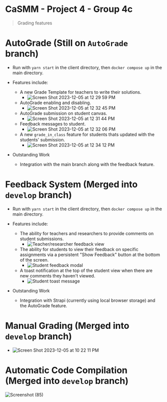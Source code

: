 # CaSMM - Project 4 - Group 4c

> Grading features

# AutoGrade (Still on `AutoGrade` branch)
- Run with `yarn start` in the client directory, then `docker compose up` in the main directory.

- Features include:
  - A new Grade Template for teachers to write their solutions.
    - ![Screen Shot 2023-12-05 at 12 29 59 PM](https://github.com/CEN3031-F23-Group4c/sapphire-project04-4c/assets/92874037/7e9d5108-8fb4-4873-bd09-f4493836d329)
  - AutoGrade enabling and disabling.
    - ![Screen Shot 2023-12-05 at 12 32 45 PM](https://github.com/CEN3031-F23-Group4c/sapphire-project04-4c/assets/92874037/7b23c177-7bef-4501-80c3-feb9665d70b0)
  - AutoGrade submission on student canvas.
    - ![Screen Shot 2023-12-05 at 12 31 44 PM](https://github.com/CEN3031-F23-Group4c/sapphire-project04-4c/assets/92874037/a1b8687e-e93d-4ad0-b914-c36921feb347)
  - Feedback messages to student.
    - ![Screen Shot 2023-12-05 at 12 32 06 PM](https://github.com/CEN3031-F23-Group4c/sapphire-project04-4c/assets/92874037/0dd12f52-f0e6-4512-ba50-b906d680521f)
  - A new `grade_in_class` feature for students thats updated with the students' submission.
    - ![Screen Shot 2023-12-05 at 12 34 12 PM](https://github.com/CEN3031-F23-Group4c/sapphire-project04-4c/assets/92874037/e1d8c72f-fd3d-4ed0-bd9d-fd34c7c65f6f)

- Outstanding Work
  - Integration with the main branch along with the feedback feature.
 
# Feedback System (Merged into `develop` branch)
- Run with `yarn start` in the client directory, then `docker compose up` in the main directory.

- Features include:
  - The ability for teachers and researchers to provide comments on student submissions.
    -  ![Teacher/researcher feedback view](https://github.com/CEN3031-F23-Group4c/sapphire-project04-4c/assets/11484046/b4fcf73b-831f-41f6-bf7d-5599b3a8a0ce)
  - The ability for students to view their feedback on specific assignments via a persistent "Show Feedback" button at the bottom of the screen.
    -  ![Student feedback modal](https://github.com/CEN3031-F23-Group4c/sapphire-project04-4c/assets/11484046/e4901c95-c57a-49cb-87a8-e92f501ed4bc)
  - A toast notification at the top of the student view when there are new comments they haven't viewed.
    -  ![Student toast message](https://github.com/CEN3031-F23-Group4c/sapphire-project04-4c/assets/11484046/cff565f6-4307-4da8-9cd4-7e087d33eebe)

- Outstanding Work
  - Integration with Strapi (currently using local browser storage) and the AutoGrade feature.

# Manual Grading (Merged into `develop` branch)
  - ![Screen Shot 2023-12-05 at 10 22 11 PM](https://github.com/CEN3031-F23-Group4c/sapphire-project04-4c/assets/73858107/d72926f0-8d36-48b9-86ed-469beed0af63)

# Automatic Code Compilation (Merged into `develop` branch)
![Screenshot (85)](https://github.com/CEN3031-F23-Group4c/sapphire-project04-4c/assets/100625630/36f314a3-d404-42e8-a7cc-a72585108bdf)


